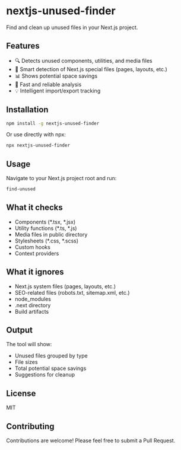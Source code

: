 # nextjs-unused-finder

Find and clean up unused files in your Next.js project.

## Features

- 🔍 Detects unused components, utilities, and media files
- 🎯 Smart detection of Next.js special files (pages, layouts, etc.)
- 📊 Shows potential space savings
- 🚀 Fast and reliable analysis
- 💡 Intelligent import/export tracking

## Installation

```bash
npm install -g nextjs-unused-finder
```

Or use directly with npx:

```bash
npx nextjs-unused-finder
```

## Usage

Navigate to your Next.js project root and run:

```bash
find-unused
```

## What it checks

- Components (*.tsx, *.jsx)
- Utility functions (*.ts, *.js)
- Media files in public directory
- Stylesheets (*.css, *.scss)
- Custom hooks
- Context providers

## What it ignores

- Next.js system files (pages, layouts, etc.)
- SEO-related files (robots.txt, sitemap.xml, etc.)
- node_modules
- .next directory
- Build artifacts

## Output

The tool will show:
- Unused files grouped by type
- File sizes
- Total potential space savings
- Suggestions for cleanup

## License

MIT

## Contributing

Contributions are welcome! Please feel free to submit a Pull Request.
